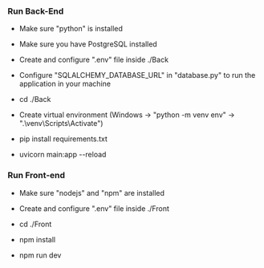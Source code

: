 ### Run Back-End

- Make sure "python" is installed
- Make sure you have PostgreSQL installed
- Create and configure ".env" file inside ./Back

- Configure "SQLALCHEMY_DATABASE_URL" in "database.py" to run the application in your machine

- cd ./Back
- Create virtual environment (Windows -> "python -m venv env" -> ".\venv\Scripts\Activate")
- pip install requirements.txt
- uvicorn main:app --reload




### Run Front-end

- Make sure "nodejs" and "npm" are installed
- Create and configure ".env" file inside ./Front
 
- cd ./Front
- npm install
- npm run dev 
